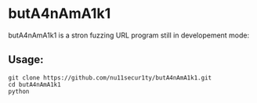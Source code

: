 # butA4nAmA1k1
butA4nAmA1k1 is a stron fuzzing URL program still in developement mode:

## Usage:
```
git clone https://github.com/nu11secur1ty/butA4nAmA1k1.git
cd butA4nAmA1k1
python 
```


